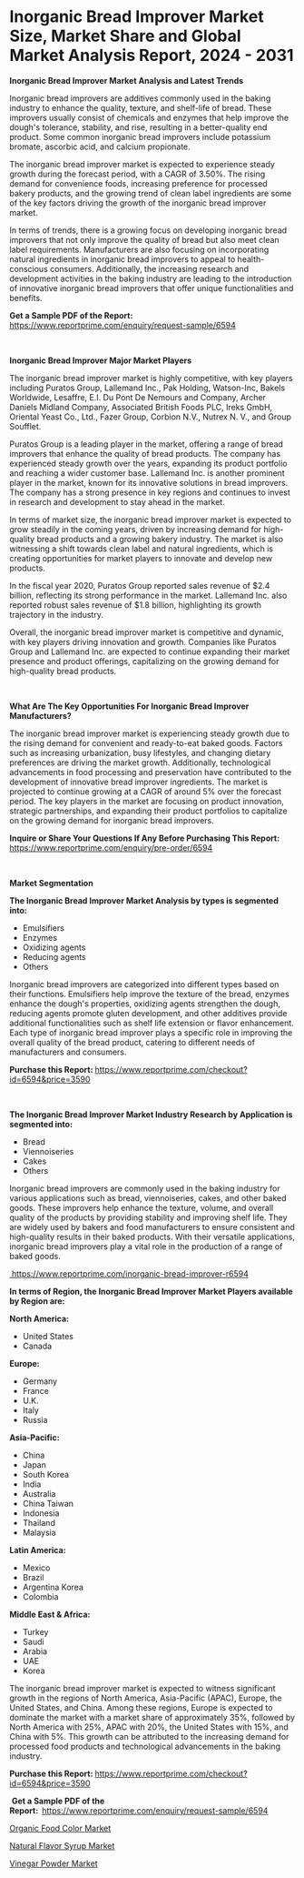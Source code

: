 <p><h1>Inorganic Bread Improver Market Size, Market Share and Global Market Analysis Report, 2024 - 2031</h1></p><p><strong>Inorganic Bread Improver Market Analysis and Latest Trends</strong></p>
<p><p>Inorganic bread improvers are additives commonly used in the baking industry to enhance the quality, texture, and shelf-life of bread. These improvers usually consist of chemicals and enzymes that help improve the dough's tolerance, stability, and rise, resulting in a better-quality end product. Some common inorganic bread improvers include potassium bromate, ascorbic acid, and calcium propionate.</p><p>The inorganic bread improver market is expected to experience steady growth during the forecast period, with a CAGR of 3.50%. The rising demand for convenience foods, increasing preference for processed bakery products, and the growing trend of clean label ingredients are some of the key factors driving the growth of the inorganic bread improver market.</p><p>In terms of trends, there is a growing focus on developing inorganic bread improvers that not only improve the quality of bread but also meet clean label requirements. Manufacturers are also focusing on incorporating natural ingredients in inorganic bread improvers to appeal to health-conscious consumers. Additionally, the increasing research and development activities in the baking industry are leading to the introduction of innovative inorganic bread improvers that offer unique functionalities and benefits.</p></p>
<p><strong>Get a Sample PDF of the Report:&nbsp;</strong> <a href="https://www.reportprime.com/enquiry/request-sample/6594">https://www.reportprime.com/enquiry/request-sample/6594</a></p>
<p>&nbsp;</p>
<p><strong>Inorganic Bread Improver Major Market Players</strong></p>
<p><p>The inorganic bread improver market is highly competitive, with key players including Puratos Group, Lallemand Inc., Pak Holding, Watson-Inc, Bakels Worldwide, Lesaffre, E.I. Du Pont De Nemours and Company, Archer Daniels Midland Company, Associated British Foods PLC, Ireks GmbH, Oriental Yeast Co., Ltd., Fazer Group, Corbion N.V., Nutrex N. V., and Group Soufflet.</p><p>Puratos Group is a leading player in the market, offering a range of bread improvers that enhance the quality of bread products. The company has experienced steady growth over the years, expanding its product portfolio and reaching a wider customer base. Lallemand Inc. is another prominent player in the market, known for its innovative solutions in bread improvers. The company has a strong presence in key regions and continues to invest in research and development to stay ahead in the market.</p><p>In terms of market size, the inorganic bread improver market is expected to grow steadily in the coming years, driven by increasing demand for high-quality bread products and a growing bakery industry. The market is also witnessing a shift towards clean label and natural ingredients, which is creating opportunities for market players to innovate and develop new products.</p><p>In the fiscal year 2020, Puratos Group reported sales revenue of $2.4 billion, reflecting its strong performance in the market. Lallemand Inc. also reported robust sales revenue of $1.8 billion, highlighting its growth trajectory in the industry.</p><p>Overall, the inorganic bread improver market is competitive and dynamic, with key players driving innovation and growth. Companies like Puratos Group and Lallemand Inc. are expected to continue expanding their market presence and product offerings, capitalizing on the growing demand for high-quality bread products.</p></p>
<p>&nbsp;</p>
<p><strong>What Are The Key Opportunities For Inorganic Bread Improver Manufacturers?</strong></p>
<p><p>The inorganic bread improver market is experiencing steady growth due to the rising demand for convenient and ready-to-eat baked goods. Factors such as increasing urbanization, busy lifestyles, and changing dietary preferences are driving the market growth. Additionally, technological advancements in food processing and preservation have contributed to the development of innovative bread improver ingredients. The market is projected to continue growing at a CAGR of around 5% over the forecast period. The key players in the market are focusing on product innovation, strategic partnerships, and expanding their product portfolios to capitalize on the growing demand for inorganic bread improvers.</p></p>
<p><strong>Inquire or Share Your Questions If Any Before Purchasing This Report:</strong> <a href="https://www.reportprime.com/enquiry/pre-order/6594">https://www.reportprime.com/enquiry/pre-order/6594</a></p>
<p>&nbsp;</p>
<p><strong>Market Segmentation</strong></p>
<p><strong>The Inorganic Bread Improver Market Analysis by types is segmented into:</strong></p>
<p><ul><li>Emulsifiers</li><li>Enzymes</li><li>Oxidizing agents</li><li>Reducing agents</li><li>Others</li></ul></p>
<p><p>Inorganic bread improvers are categorized into different types based on their functions. Emulsifiers help improve the texture of the bread, enzymes enhance the dough's properties, oxidizing agents strengthen the dough, reducing agents promote gluten development, and other additives provide additional functionalities such as shelf life extension or flavor enhancement. Each type of inorganic bread improver plays a specific role in improving the overall quality of the bread product, catering to different needs of manufacturers and consumers.</p></p>
<p><strong>Purchase this Report:&nbsp;</strong><a href="https://www.reportprime.com/checkout?id=6594&price=3590">https://www.reportprime.com/checkout?id=6594&price=3590</a></p>
<p>&nbsp;</p>
<p><strong>The Inorganic Bread Improver Market Industry Research by Application is segmented into:</strong></p>
<p><ul><li>Bread</li><li>Viennoiseries</li><li>Cakes</li><li>Others</li></ul></p>
<p><p>Inorganic bread improvers are commonly used in the baking industry for various applications such as bread, viennoiseries, cakes, and other baked goods. These improvers help enhance the texture, volume, and overall quality of the products by providing stability and improving shelf life. They are widely used by bakers and food manufacturers to ensure consistent and high-quality results in their baked products. With their versatile applications, inorganic bread improvers play a vital role in the production of a range of baked goods.</p></p>
<p><a href="https://www.reportprime.com/inorganic-bread-improver-r6594">&nbsp;https://www.reportprime.com/inorganic-bread-improver-r6594</a></p>
<p><strong>In terms of Region, the Inorganic Bread Improver Market Players available by Region are:</strong></p>
<p>
    <p> <strong> North America: </strong>
        <ul>
            <li>United States</li>
            <li>Canada</li>
        </ul>
        </p> 
    <p> <strong> Europe: </strong>
        <ul>
            <li>Germany</li>
            <li>France</li>
            <li>U.K.</li>
            <li>Italy</li>
            <li>Russia</li>
        </ul>
        </p> 
    <p> <strong> Asia-Pacific: </strong>
        <ul>
            <li>China</li>
            <li>Japan</li>
            <li>South Korea</li>
            <li>India</li>
            <li>Australia</li>
            <li>China Taiwan</li>
            <li>Indonesia</li>
            <li>Thailand</li>
            <li>Malaysia</li>
        </ul>
        </p> 
    <p> <strong> Latin America: </strong>
        <ul>
            <li>Mexico</li>
            <li>Brazil</li>
            <li>Argentina Korea</li>
            <li>Colombia</li>
        </ul>
        </p> 
    <p> <strong> Middle East & Africa: </strong>
        <ul>
            <li>Turkey</li>
            <li>Saudi</li>
            <li>Arabia</li>
            <li>UAE</li>
            <li>Korea</li>
        </ul>
    </p>
    </p>
<p><p>The inorganic bread improver market is expected to witness significant growth in the regions of North America, Asia-Pacific (APAC), Europe, the United States, and China. Among these regions, Europe is expected to dominate the market with a market share of approximately 35%, followed by North America with 25%, APAC with 20%, the United States with 15%, and China with 5%. This growth can be attributed to the increasing demand for processed food products and technological advancements in the baking industry.</p></p>
<p><strong>Purchase this Report: </strong><a href="https://www.reportprime.com/checkout?id=6594&price=3590">https://www.reportprime.com/checkout?id=6594&price=3590</a></p>
<p>&nbsp;<strong>Get a Sample PDF of the Report:&nbsp;&nbsp;</strong><a href="https://www.reportprime.com/enquiry/request-sample/6594">https://www.reportprime.com/enquiry/request-sample/6594</a></p>
<p><strong></strong></p>
<p><p><a href="https://github.com/JosephMorgnlvXXff/Market-Research-Report-List-1/blob/main/organic-food-color-market.md">Organic Food Color Market</a></p><p><a href="https://github.com/trameciabutler45/Market-Research-Report-List-1/blob/main/natural-flavor-syrup-market.md">Natural Flavor Syrup Market</a></p><p><a href="https://github.com/ochgvvcj16/Market-Research-Report-List-1/blob/main/vinegar-powder-market.md">Vinegar Powder Market</a></p></p>